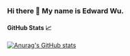 ### Hi there 👋 My name is Edward Wu.


#### GitHub Stats 📈
[![Anurag's GitHub stats](https://github-readme-stats.vercel.app/api?username=edwu29)](https://github.com/anuraghazra/github-readme-stats)
<!--
**Edwu29/Edwu29** is a ✨ _special_ ✨ repository because its `README.md` (this file) appears on your GitHub profile.

Here are some ideas to get you started:

- 🔭 I’m currently working on ...
- 🌱 I’m currently learning ...
- 👯 I’m looking to collaborate on ...
- 🤔 I’m looking for help with ...
- 💬 Ask me about ...
- 📫 How to reach me: ...
- 😄 Pronouns: ...
- ⚡ Fun fact: ...
-->
